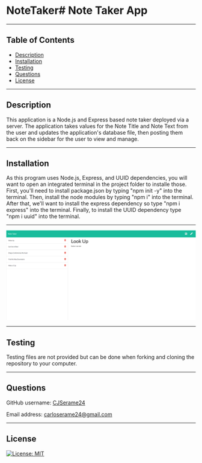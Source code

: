 # NoteTaker# Note Taker App 

---

## Table of Contents
- [Description](#description)
- [Installation](#installation)
- [Testing](#testing)
- [Questions](#questions)
- [License](#license)

---

## Description
This application is a Node.js and Express based note taker deployed via a server. The application takes values for the Note Title and Note Text from the user and updates the application's database file, then posting them back on the sidebar for the user to view and manage. 

---

## Installation
As this program uses Node.js, Express, and UUID dependencies, you will want to open an integrated terminal in the project folder to installe those. First, you'll need to install package.json by typing "npm init -y" into the terminal. Then, install the node modules by typing "npm i" into the terminal. After that, we'll want to install the express dependency so type "npm i express" into the terminal. Finally, to install the UUID dependency type "npm i uuid" into the terminal.  

---

![Screenshot of Note Taker page](./images/screenshot.png)

---


## Testing
Testing files are not provided but can be done when forking and cloning the repository to your computer.  

---

## Questions
GitHub username: [CJSerame24](https://github.com/CJSerame24)

Email address: carloserame24@gmail.com

---

## License
[![License: MIT](https://img.shields.io/badge/License-MIT-yellow.svg)](https://opensource.org/licenses/MIT)